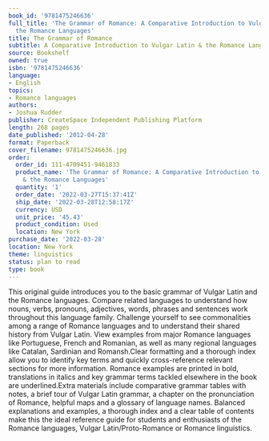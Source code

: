```yaml
---
book_id: '9781475246636'
full_title: 'The Grammar of Romance: A Comparative Introduction to Vulgar Latin &
  the Romance Languages'
title: The Grammar of Romance
subtitle: A Comparative Introduction to Vulgar Latin & the Romance Languages
source: Bookshelf
owned: true
isbn: '9781475246636'
language:
- English
topics:
- Romance languages
authors:
- Joshua Rudder
publisher: CreateSpace Independent Publishing Platform
length: 268 pages
date_published: '2012-04-28'
format: Paperback
cover_filename: 9781475246636.jpg
order:
  order_id: 111-4709451-9461833
  product_name: 'The Grammar of Romance: A Comparative Introduction to Vulgar Latin
    & the Romance Languages'
  quantity: '1'
  order_date: '2022-03-27T15:37:41Z'
  ship_date: '2022-03-28T12:58:17Z'
  currency: USD
  unit_price: '45.43'
  product_condition: Used
  location: New York
purchase_date: '2022-03-28'
location: New York
theme: linguistics
status: plan to read
type: book
---
```

This original guide introduces you to the basic grammar of Vulgar Latin and the Romance languages. Compare related languages to understand how nouns, verbs, pronouns, adjectives, words, phrases and sentences work throughout this language family. Challenge yourself to see commonalities among a range of Romance languages and to understand their shared history from Vulgar Latin. View examples from major Romance languages like Portuguese, French and Romanian, as well as many regional languages like Catalan, Sardinian and Romansh.Clear formatting and a thorough index allow you to identify key terms and quickly cross-reference relevant sections for more information. Romance examples are printed in bold, translations in italics and key grammar terms tackled elsewhere in the book are underlined.Extra materials include comparative grammar tables with notes, a brief tour of Vulgar Latin grammar, a chapter on the pronunciation of Romance, helpful maps and a glossary of language names. Balanced explanations and examples, a thorough index and a clear table of contents make this the ideal reference guide for students and enthusiasts of the Romance languages, Vulgar Latin/Proto-Romance or Romance linguistics.
